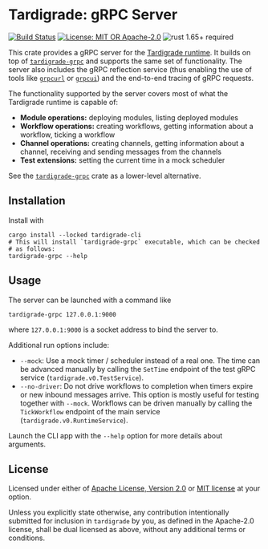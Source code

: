 # Tardigrade: gRPC Server

[![Build Status](https://github.com/slowli/tardigrade/workflows/CI/badge.svg?branch=main)](https://github.com/slowli/tardigrade/actions)
[![License: MIT OR Apache-2.0](https://img.shields.io/badge/License-MIT%2FApache--2.0-blue)](https://github.com/slowli/tardigrade#license)
![rust 1.65+ required](https://img.shields.io/badge/rust-1.65+-blue.svg?label=Required%20Rust)

This crate provides a gRPC server for the [Tardigrade runtime].
It builds on top of [`tardigrade-grpc`] and supports the same set of functionality.
The server also includes the gRPC reflection service (thus enabling the use
of tools like [`grpcurl`] or [`grpcui`]) and the end-to-end tracing of gRPC requests.

The functionality supported by the server covers most of what
the Tardigrade runtime is capable of:

- **Module operations:** deploying modules, listing deployed modules
- **Workflow operations:** creating workflows, getting information about a workflow,
  ticking a workflow
- **Channel operations:** creating channels, getting information about a channel,
  receiving and sending messages from the channels
- **Test extensions:** setting the current time in a mock scheduler

See the [`tardigrade-grpc`] crate as a lower-level alternative.

## Installation

Install with

```shell
cargo install --locked tardigrade-cli
# This will install `tardigrade-grpc` executable, which can be checked
# as follows:
tardigrade-grpc --help
```

<!-- TODO: reference Docker image once it's available -->

## Usage

The server can be launched with a command like

```shell
tardigrade-grpc 127.0.0.1:9000
```

where `127.0.0.1:9000` is a socket address to bind the server to.

Additional run options include:

- `--mock`: Use a mock timer / scheduler instead of a real one.
  The time can be advanced manually by calling the `SetTime` endpoint
  of the test gRPC service (`tardigrade.v0.TestService`).
- `--no-driver`: Do not drive workflows to completion when timers expire
  or new inbound messages arrive. This option is mostly useful for testing
  together with `--mock`. Workflows can be driven manually by calling
  the `TickWorkflow` endpoint of the main service (`tardigrade.v0.RuntimeService`).

Launch the CLI app with the `--help` option for more details about arguments.

## License

Licensed under either of [Apache License, Version 2.0](LICENSE-APACHE)
or [MIT license](LICENSE-MIT) at your option.

Unless you explicitly state otherwise, any contribution intentionally submitted
for inclusion in `tardigrade` by you, as defined in the Apache-2.0 license,
shall be dual licensed as above, without any additional terms or conditions.

<!-- TODO: replace with crates.io links before publishing -->
[Tardigrade runtime]: ../rt
[`tardigrade-grpc`]: ../grpc
[`grpcurl`]: https://github.com/fullstorydev/grpcurl
[`grpcui`]: https://github.com/fullstorydev/grpcui
